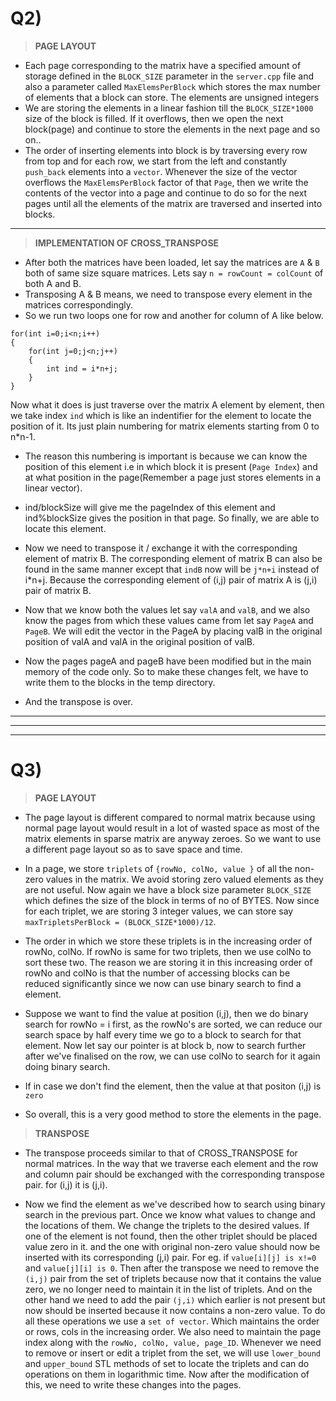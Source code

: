 # Q2)
>**PAGE LAYOUT**

* Each page corresponding to the matrix have a specified amount of storage defined in the `BLOCK_SIZE` parameter in the `server.cpp` file and also a parameter called `MaxElemsPerBlock` which stores the max number of elements that a block can store. The elements are unsigned integers
* We are storing the elements in a linear fashion till the `BLOCK_SIZE*1000` size of the block is filled. If it overflows, then we open the next block(page) and continue to store the elements in the next page and so on.. 
* The order of inserting elements into block is by traversing every row from top and for each row, we start from the left and constantly `push_back` elements into a `vector`. Whenever the size of the vector overflows the `MaxElemsPerBlock` factor of that `Page`, then we write the contents of the vector into a page and continue to do so for the next pages until all the elements of the matrix are traversed and inserted into blocks.

***

>**IMPLEMENTATION OF CROSS_TRANSPOSE**

* After both the matrices have been loaded, let say the matrices are `A` & `B` both of same size square matrices. Lets say `n = rowCount = colCount` of both A and B. 
* Transposing A & B means, we need to transpose every element in the matrices correspondingly.  
* So we run two loops one for row and another for column of A like below. 
```
for(int i=0;i<n;i++)
{
    for(int j=0;j<n;j++)
    {
        int ind = i*n+j;
    }
}
```
Now what it does is just traverse over the matrix A element by element, then we take index `ind` which is like an indentifier for the element to locate the position of it. Its just plain numbering for matrix elements starting from 0 to n*n-1. 

* The reason this numbering is important is because we can know the position of this element i.e in which block it is present (`Page Index`) and at what position in the page(Remember a page just stores elements in a linear vector). 

* ind/blockSize will give me the pageIndex of this element and ind%blockSize gives the position in that page. So finally, we are able to locate this element.

* Now we need to transpose it / exchange it with the corresponding element of matrix B. The corresponding element of matrix B can also be found in the same manner except that `indB` now will be `j*n+i` instead of i*n+j. Because the corresponding element of (i,j) pair of matrix A is (j,i) pair of matrix B.

* Now that we know both the values let say `valA` and `valB`, and we also know the pages from which these values came from let say `PageA` and `PageB`. We will edit the vector in the PageA by placing valB in the original position of valA and valA in the original position of valB. 

* Now the pages pageA and pageB have been modified but in the main memory of the code only. So to make these changes felt, we have to write them to the blocks in the temp directory. 

* And the transpose is over.

***
***
***

# Q3) 

>**PAGE LAYOUT**

* The page layout is different compared to normal matrix because using normal page layout would result in a lot of wasted space as most of the matrix elements in sparse matrix are anyway zeroes. So we want to use a different page layout so as to save space and time. 

* In a page, we store `triplets` of `{rowNo, colNo, value }` of all the non-zero values in the matrix. We avoid storing zero valued elements as they are not useful. Now again we have a block size parameter `BLOCK_SIZE` which defines the size of the block in terms of no of BYTES. Now since for each triplet, we are storing 3 integer values, we can store say `maxTripletsPerBlock = (BLOCK_SIZE*1000)/12`. 

* The order in which we store these triplets is in the increasing order of rowNo, colNo. If rowNo is same for two triplets, then we use colNo to sort these two. The reason we are storing it in this increasing order of rowNo and colNo is that the number of accessing blocks can be reduced significantly since we now can use binary search to find a element. 

* Suppose we want to find the value at position (i,j), then we do binary search for rowNo = i first, as the rowNo's are sorted, we can reduce our search space by half every time we go to a block to search for that element. Now let say our pointer is at block b, now to search further after we've finalised on the row, we can use colNo to search for it again doing binary search.

* If in case we don't find the element, then the value at that positon (i,j) is `zero`

* So overall, this is a very good method to store the elements in the page. 

>**TRANSPOSE**

* The transpose proceeds similar to that of CROSS_TRANSPOSE for normal matrices. In the way that we traverse each element and the row and column pair should be exchanged with the corresponding transpose pair. for (i,j) it is (j,i).

* Now we find the element as we've described how to search using binary search in the previous part. Once we know what values to change and the locations of them. We change the triplets to the desired values. If one of the element is not found, then the other triplet should be placed value zero in it. and the one with original non-zero value should now be inserted with its corresponding (j,i) pair. For eg. if `value[i][j] is x!=0` and `value[j][i] is 0`. Then after the transpose we need to remove the `(i,j)` pair from the set of triplets because now that it contains the value zero, we no longer need to maintain it in the list of triplets. And on the other hand we need to add the pair `(j,i)` which earlier is not present but now should be inserted because it now contains a non-zero value. To do all these operations we use a `set of vector`. Which maintains the order or rows, cols in the increasing order. We also need to maintain the page index along with the `rowNo, colNo, value, page_ID`. Whenever we need to remove or insert or edit a triplet from the set, we will use `lower_bound` and `upper_bound` STL methods of set to locate the triplets and can do operations on them in logarithmic time. Now after the modification of this, we need to write these changes into the pages.  